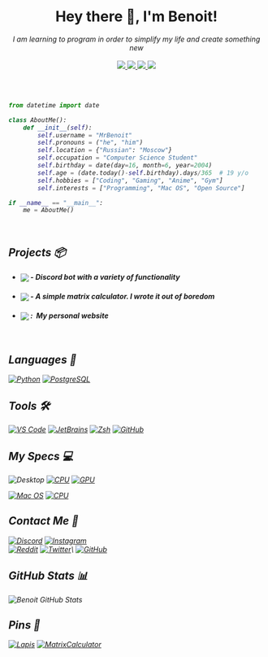 <h1 align="center">Hey there 👋, I'm Benoit!</h1>
<p align="center">
    <i>I am learning to program in order to simplify my life and create something new</b>
    <br />
    <br />
    <a href="https://github.com/MrBenoit">
        <img src="https://badges.strrl.dev/years/mrbenoit?style=flat&labelColor=333333&logoColor=&color=FFFFFF&label=Years&logo=github" />
    </a>
    <a href="https://github.com/MrBenoit?tab=followers">
        <img src="https://img.shields.io/github/followers/MrBenoit?style=flat&labelColor=333333&logoColor=E7E7E7&color=8939FF&label=Followers&logo=github" />
    </a>
    <a href="https://github.com/MrBenoit">
        <img src="https://img.shields.io/github/stars/MrBenoit?style=flat&affiliations=OWNER%2CCOLLABORATOR&labelColor=333333&logoColor=E7E7E7&color=EEAA00&label=Stars&logo=github" />
    </a>
    <a href="https://github.com/MrBenoit">
        <img src="https://img.shields.io/badge/Open_Source-❤-FF0069?style=flat&labelColor=333333&logoColor=E7E7E7">
    </a>
</p>

<br />

<br />

```py
from datetime import date

class AboutMe():
    def __init__(self):
        self.username = "MrBenoit"
        self.pronouns = ("he", "him")
        self.location = {"Russian": "Moscow"}
        self.occupation = "Computer Science Student"
        self.birthday = date(day=16, month=6, year=2004)
        self.age = (date.today()-self.birthday).days/365  # 19 y/o
        self.hobbies = ["Coding", "Gaming", "Anime", "Gym"]
        self.interests = ["Programming", "Mac OS", "Open Source"]

if __name__ == "__main__":
    me = AboutMe()
```

<br />

Projects 📦
-----------

- #### <a href="https://github.com/MrBenoit/Lapis"><img align="center" src="https://img.shields.io/badge/-Lapis-7289da?style=for-the-badge"></a> -&nbsp;Discord bot with a variety of functionality

- #### <a href="https://github.com/MrBenoit/MatrixCalculator"><img align="center" src="https://img.shields.io/badge/-Matrix Calculator-3f4cba?style=for-the-badge"></a> -&nbsp;A simple matrix calculator. I wrote it out of boredom

- #### <a href="https://mrbenoit.ru"><img align="center" src="https://img.shields.io/badge/-mrbenoit.ru-2880bf?style=for-the-badge"></a> :&nbsp; My personal website

<br />

Languages 💾
------------

[![Python](    https://img.shields.io/badge/-Python-333333?style=for-the-badge&logo=python&logoColor=white&labelColor=3776FB     )](https://www.python.org/)
[![PostgreSQL](    https://img.shields.io/badge/-PostgreSql-333333?style=for-the-badge&logo=postgresql&logoColor=white&labelColor=2352b8     )](https://www.postgresql.org)

Tools 🛠️
--------

[![VS Code](   https://img.shields.io/badge/-VS_Code-333333?style=for-the-badge&logo=visualstudiocode&logoColor=white&labelColor=007ACC)](https://code.visualstudio.com/)
[![JetBrains](   https://img.shields.io/badge/-JetBrains-333333?style=for-the-badge&logo=jetbrains&logoColor=black&labelColor=faa84b)](https://code.visualstudio.com/)
[![Zsh](       https://img.shields.io/badge/-Zsh-333333?style=for-the-badge&logo=zelle&logoColor=white&labelColor=FF2299               )](https://www.zsh.org/)
[![GitHub](    https://img.shields.io/badge/-GitHub-333333?style=for-the-badge&logo=github&logoColor=white&labelColor=222222           )](https://github.com/)

My Specs 💻
-----------

![Desktop](https://img.shields.io/badge/Desktop-333333?style=for-the-badge&logo=windows10&logoColor=white&labelColor=00A4EF)
[![CPU](https://img.shields.io/badge/-Ryzen_5_5600X%E2%81%A0%20%E2%81%A0%20-333333?style=for-the-badge&logo=amd&logoColor=white&labelColor=ED1C24)](https://www.amd.com/en/products/cpu/amd-ryzen-5-5600#product-specs)
[![GPU](https://img.shields.io/badge/-Nvidia_RTX_3070-333333?style=for-the-badge&logo=nvidia&logoColor=white&labelColor=76B900)](https://www.amd.com/en/products/apu/amd-ryzen-5-3500u#product-specs)

[![Mac OS](  https://img.shields.io/badge/-Laptop-333333?style=for-the-badge&logo=apple&logoColor=white&labelColor=black        )]()
[![CPU](https://img.shields.io/badge/-M1-333333?style=for-the-badge&logo=apple&logoColor=white&labelColor=black)](https://www.amd.com/en/products/apu/amd-ryzen-5-3500u#product-specs)

Contact Me 📡
---------------

[![Discord](https://img.shields.io/badge/-%E2%81%A0%20%E2%81%A0%E2%81%A0%20%E2%81%A0MrBenoit%E2%81%A0%20%E2%81%A0%20-333333?style=for-the-badge&logo=discord&logoColor=white&labelColor=5865F2)](https://discord.gg/5bb3H73deS)
[![Instagram](https://img.shields.io/badge/-@MrBenoit00-333333?style=for-the-badge&logo=instagram&logoColor=white&labelColor=E4405F)](https://www.instagram.com/MrBenoit00)\
[![Reddit](https://img.shields.io/badge/-%E2%81%A0%E2%81%A0u%2FMrBenoit00%E2%81%A0%E2%81%A0-333333?style=for-the-badge&logo=reddit&logoColor=white&labelColor=FF4500)](https://www.reddit.com/user/MrBenoit00)
[![Twitter](https://img.shields.io/badge/-@MrBenoit00-333333?style=for-the-badge&logo=twitter&logoColor=white&labelColor=1DA1F2)](https://twitter.com/WillyJL_)\
[![GitHub](https://img.shields.io/badge/-%E2%81%A0%20%E2%81%A0MrBenoit%20%E2%81%A0%E2%81%A0-333333?style=for-the-badge&logo=github&logoColor=white&labelColor=181717)](https://github.com/MrBenoit)


GitHub Stats 📊
---------------

![Benoit GitHub Stats](https://github-readme-stats.vercel.app/api?username=mrbenoit&show_icons=true&theme=material-palenight)

Pins 📌
---------------

[![Lapis](https://github-readme-stats.vercel.app/api/pin/?username=mrbenoit&repo=Lapis&theme=material-palenight)](https://github.com/mrbenoit/Lapis)
[![MatrixCalculator](https://github-readme-stats.vercel.app/api/pin/?username=mrbenoit&repo=MatrixCalculator&theme=material-palenight)](https://github.com/mrbenoit/MatrixCalculator)
